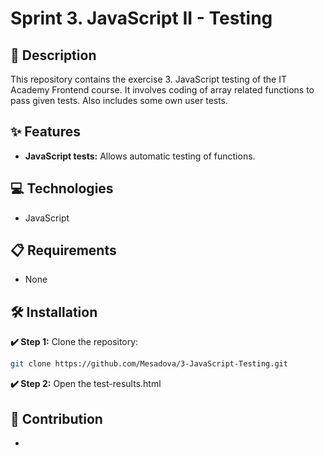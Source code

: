 # Sprint 3. JavaScript II - Testing

## 📄 Description

This repository contains the exercise 3. JavaScript testing of the IT Academy Frontend course. It involves coding of array related functions to pass given tests. Also includes some own user tests.

## ✨ Features

- **JavaScript tests:** Allows automatic testing of functions.

## 💻 Technologies

- JavaScript

## 📋 Requirements

- None

## 🛠️ Installation

**✔️ Step 1:** Clone the repository:

```bash
git clone https://github.com/Mesadova/3-JavaScript-Testing.git
```

**✔️ Step 2:** Open the test-results.html

## 🤝 Contribution

-

